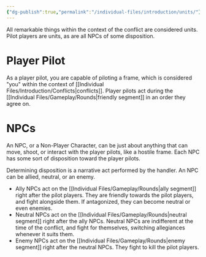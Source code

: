 ```yaml
---
{"dg-publish":true,"permalink":"/individual-files/introduction/units/"}
---
```


All remarkable things within the context of the conflict are considered units. Pilot players are units, as are all NPCs of some disposition.

# Player Pilot
As a player pilot, you are capable of piloting a frame, which is considered "you" within the context of [[Individual Files/Introduction/Conflicts\|conflicts]]. Player pilots act during the [[Individual Files/Gameplay/Rounds\|friendly segment]] in an order they agree on.

# NPCs
An NPC, or a Non-Player Character, can be just about anything that can move, shoot, or interact with the player pilots, like a hostile frame. Each NPC has some sort of disposition toward the player pilots.

Determining disposition is a narrative act performed by the handler. An NPC can be allied, neutral, or an enemy.
* Ally NPCs act on the [[Individual Files/Gameplay/Rounds\|ally segment]] right after the pilot players. They are friendly towards the pilot players, and fight alongside them. If antagonized, they can become neutral or even enemies.
* Neutral NPCs act on the [[Individual Files/Gameplay/Rounds\|neutral segment]] right after the ally NPCs. Neutral NPCs are indifferent at the time of the conflict, and fight for themselves, switching allegiances whenever it suits them.
* Enemy NPCs act on the [[Individual Files/Gameplay/Rounds\|enemy segment]] right after the neutral NPCs. They fight to kill the pilot players.
